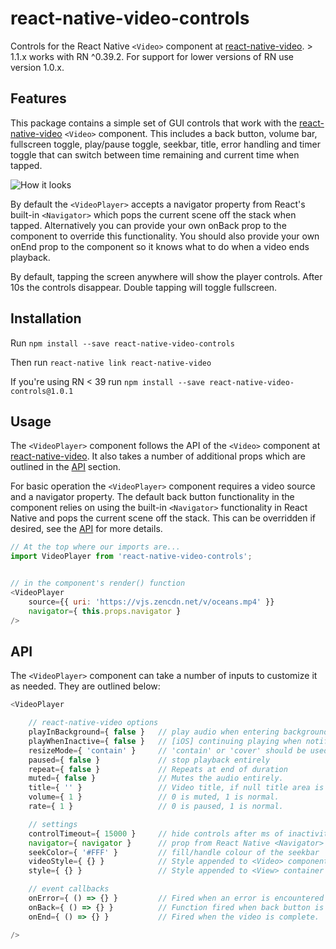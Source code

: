 # react-native-video-controls
Controls for the React Native `<Video>` component at [react-native-video](https://github.com/react-native-community/react-native-video). > 1.1.x works with RN ^0.39.2. For support for lower versions of RN use version 1.0.x.

## Features
This package contains a simple set of GUI controls that work with the [react-native-video](https://github.com/react-native-community/react-native-video) `<Video>` component. This includes a back button, volume bar, fullscreen toggle, play/pause toggle, seekbar, title, error handling and timer toggle that can switch between time remaining and current time when tapped.

![How it looks](https://s3-us-west-2.amazonaws.com/nubix.ca/github/example.gif)

By default the `<VideoPlayer>` accepts a navigator property from React's built-in `<Navigator>` which pops the current scene off the stack when tapped. Alternatively you can provide your own onBack prop to the component to override this functionality. You should also provide your own onEnd prop to the component so it knows what to do when a video ends playback.

By default, tapping the screen anywhere will show the player controls. After 10s the controls disappear. Double tapping will toggle fullscreen.

## Installation
Run `npm install --save react-native-video-controls`

Then run `react-native link react-native-video`

If you're using RN < 39 run `npm install --save react-native-video-controls@1.0.1`

## Usage
The `<VideoPlayer>` component follows the API of the `<Video>` component at [react-native-video](https://github.com/react-native-community/react-native-video). It also takes a number of additional props which are outlined in the [API](#api) section.

For basic operation the `<VideoPlayer>` component requires a video source and a navigator property. The default back button functionality in the component relies on using the built-in `<Navigator>` functionality in React Native and pops the current scene off the stack. This can be overridden if desired, see the [API](#api) for more details.

```javascript
// At the top where our imports are...
import VideoPlayer from 'react-native-video-controls';


// in the component's render() function
<VideoPlayer
    source={{ uri: 'https://vjs.zencdn.net/v/oceans.mp4' }}
    navigator={ this.props.navigator }
/>

```

## API
The `<VideoPlayer>` component can take a number of inputs to customize it as needed. They are outlined below:

```javascript
<VideoPlayer

    // react-native-video options
    playInBackground={ false }   // play audio when entering background
    playWhenInactive={ false }   // [iOS] continuing playing when notification centre active
    resizeMode={ 'contain' }     // 'contain' or 'cover' should be used.
    paused={ false }             // stop playback entirely
    repeat={ false }             // Repeats at end of duration
    muted={ false }              // Mutes the audio entirely.
    title={ '' }                 // Video title, if null title area is hidden
    volume={ 1 }                 // 0 is muted, 1 is normal.
    rate={ 1 }                   // 0 is paused, 1 is normal.

    // settings
    controlTimeout={ 15000 }     // hide controls after ms of inactivity.
    navigator={ navigator }      // prop from React Native <Navigator> component
    seekColor={ '#FFF' }         // fill/handle colour of the seekbar
    videoStyle={ {} }            // Style appended to <Video> component
    style={ {} }                 // Style appended to <View> container

    // event callbacks
    onError={ () => {} }         // Fired when an error is encountered on load
    onBack={ () => {} }          // Function fired when back button is pressed.
    onEnd={ () => {} }           // Fired when the video is complete.

/>
```
